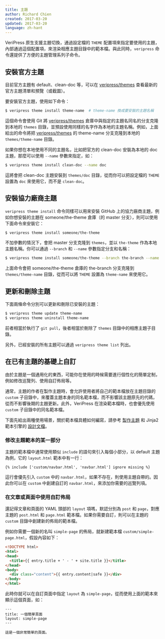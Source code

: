 ```yaml
---
title: 主題
author: Richard Chien
created: 2017-03-20
updated: 2017-03-20
language: zh-hant
---
```


VeriPress 原生支援主題切換，通過設定檔的 `THEME` 配置項來指定要使用的主題，內部通過這個配置項，來渲染相應主題目錄中的範本檔。與此同時，`veripress` 命令還提供了方便的主題管理系列子命令。

## 安裝官方主題

目前官方主題有 default、clean-doc 等，可以在 [veripress/themes](https://github.com/veripress/themes) 查看最新的官方主題清單和預覽（或截圖）。

要安裝官方主題，使用如下命令：

```sh
$ veripress theme install theme-name  # theme-name 換成要安裝的主題名稱
```

這個命令會使用 Git 將 [veripress/themes](https://github.com/veripress/themes) 倉庫中與指定的主題名同名的分支克隆到本地的 `themes` 目錄，並預設使用同樣的名字作為本地的主題名稱。例如，上面給出的命令將把 [veripress/themes](https://github.com/veripress/themes) 的 theme-name 分支克隆到本地的 `themes/theme-name` 目錄。

如果你想在本地使用不同的主題名，比如把官方的 clean-doc 安裝為本地的 doc 主題，那麼可以使用 `--name` 參數來指定，如：

```sh
$ veripress theme install clean-doc --name doc
```

這將會把 clean-doc 主題安裝到 `themes/doc` 目錄，從而你可以把設定檔的 `THEME` 設置為 `doc` 來使用它，而不是 `clean-doc`。

## 安裝協力廠商主題

`veripress theme install` 命令同樣可以用來安裝 GitHub 上的協力廠商主題，例如你想安裝的主題在 someone/the-theme 倉庫（的 master 分支），則可以使用下面命令來安裝它：

```sh
$ veripress theme install someone/the-theme
```

不加參數的情況下，會把 master 分支克隆到 `themes`，並以 `the-theme` 作為本地主題名稱。你可以通過 `--branch` 和 `--name` 參數指定分支和名稱：

```sh
$ veripress theme install someone/the-theme --branch the-branch --name theme-name
```

上面命令會把 someone/the-theme 倉庫的 the-branch 分支克隆到 `themes/theme-name` 目錄，從而可以將 `THEME` 設置為 `theme-name` 來使用它。

## 更新和刪除主題

下面兩條命令分別可以更新和刪除已安裝的主題：

```sh
$ veripress theme update theme-name
$ veripress theme uninstall theme-name
```

前者相當於執行了 `git pull`，後者相當於刪除了 `themes` 目錄中的相應主題子目錄。

另外，已經安裝的所有主題可以通過 `veripress theme list` 列出。

## 在已有主題的基礎上自訂

由於主題是一個通用化的東西，可能你在使用的時候需要進行個性化的簡單定制，例如修改巡覽列、使用自訂佈局等。

通常，主題的作者在製作主題時，會允許使用者將自己的範本檔放在主題目錄的 `custom` 子目錄中，來覆蓋主題本身的同名範本檔，而不影響該主題原先的代碼，從而不影響後期的主題更新。此外，VeriPress 在渲染範本檔時，也會優先使用 `custom` 子目錄中的同名範本檔。

下面先給出兩種使用場景，關於範本檔具體如何編寫，請參考 [製作主題](making-your-own-theme.html) 和 Jinja2 範本引擎的 [設計文檔](http://jinja.pocoo.org/docs/2.9/templates/)。

### 修改主題範本的某一部分

主題的範本檔中通常使用類似 `include` 的語句來引入每個小部分，以 default 主題為例，它的 `layout.html` 範本中有一行：

```
{% include ['custom/navbar.html', 'navbar.html'] ignore missing %}
```

這行會優先引入 `custom` 中的 `navbar.html`，如果不存在，則使用主題自帶的。因此你可以在 `custom` 中創建自訂的 `navbar.html`，來添加你需要的巡覽列項。

### 在文章或頁面中使用自訂佈局

還記得文章和頁面的 YAML 頭部的 `layout` 項嗎，默認分別為 `post` 和 `page`，對應主題的 `post.html` 和 `page.html` 範本檔。如果你需要自訂，則可以在主題的 `custom` 目錄中創建新的佈局的範本檔。

例如你需要一個新的名叫 `simple-page` 的佈局，就新建範本檔 `custom/simple-page.html`，假設內容如下：

```html
<!DOCTYPE html>
<html>
<head>
  <title>{{ entry.title + ' - ' + site.title }}</title>
</head>
<body>
  <div class="content">{{ entry.content|safe }}</div>
</body>
</html>
```

此時你就可以在自訂頁面中指定 `layout` 為 `simple-page`，從而使用上面的範本來顯示這個頁面，如：

```
---
title: 一個簡單頁面
layout: simple-page
---

這是一個非常簡單的頁面。
```
